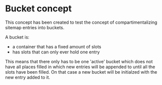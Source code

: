 # Bucket concept

This concept has been created to test the concept of compartimentalizing sitemap entries into buckets.

A bucket is:
* a container that has a fixed amount of slots
* has slots that can only ever hold one entry

This means that there only has to be one 'active' bucket which does not have all places filled in which new entries will be appended to until all the slots have been filled.
On that case a new bucket will be initialzed with the new entry added to it.
